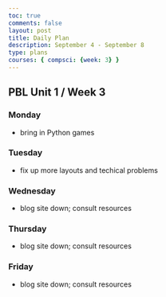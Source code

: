 ```yaml
---
toc: true
comments: false
layout: post
title: Daily Plan 
description: September 4 - September 8
type: plans
courses: { compsci: {week: 3} }
---
```


## PBL Unit 1 / Week 3

### Monday
- bring in Python games

### Tuesday
- fix up more layouts and techical problems

### Wednesday
- blog site down; consult resources

### Thursday
- blog site down; consult resources

### Friday
- blog site down; consult resources